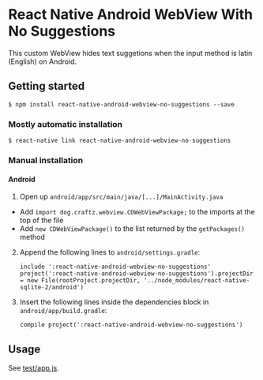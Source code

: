 # React Native Android WebView With No Suggestions

This custom WebView hides text suggetions when the input method is latin (English) on Android.

## Getting started

```shell
$ npm install react-native-android-webview-no-suggestions --save
```

### Mostly automatic installation

```shell
$ react-native link react-native-android-webview-no-suggestions
```

### Manual installation

#### Android

1. Open up `android/app/src/main/java/[...]/MainActivity.java`
  - Add `import dog.craftz.webview.CDWebViewPackage;` to the imports at the top of the file
  - Add `new CDWebViewPackage()` to the list returned by the `getPackages()` method
2. Append the following lines to `android/settings.gradle`:
    ```
    include ':react-native-android-webview-no-suggestions'
    project(':react-native-android-webview-no-suggestions').projectDir = new File(rootProject.projectDir, '../node_modules/react-native-sqlite-2/android')
    ```
3. Insert the following lines inside the dependencies block in `android/app/build.gradle`:
    ```
    compile project(':react-native-android-webview-no-suggestions')
    ```

## Usage

See [test/app.js](test/app.js).
